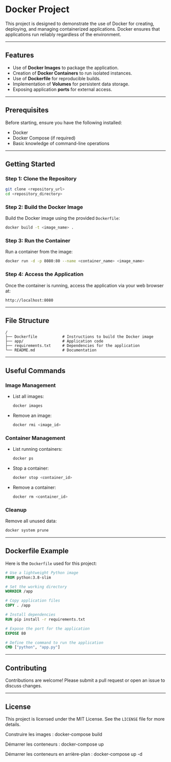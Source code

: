 # Docker Project

This project is designed to demonstrate the use of Docker for creating, deploying, and managing containerized applications. Docker ensures that applications run reliably regardless of the environment.

---

## Features

- Use of **Docker Images** to package the application.
- Creation of **Docker Containers** to run isolated instances.
- Use of **Dockerfile** for reproducible builds.
- Implementation of **Volumes** for persistent data storage.
- Exposing application **ports** for external access.

---

## Prerequisites

Before starting, ensure you have the following installed:

- Docker
- Docker Compose (if required)
- Basic knowledge of command-line operations

---

## Getting Started

### Step 1: Clone the Repository

```bash
git clone <repository_url>
cd <repository_directory>
```

### Step 2: Build the Docker Image

Build the Docker image using the provided `Dockerfile`:

```bash
docker build -t <image_name> .
```

### Step 3: Run the Container

Run a container from the image:

```bash
docker run -d -p 8080:80 --name <container_name> <image_name>
```

### Step 4: Access the Application

Once the container is running, access the application via your web browser at:

```
http://localhost:8080
```

---

## File Structure

```
/
├── Dockerfile           # Instructions to build the Docker image
├── app/                 # Application code
├── requirements.txt     # Dependencies for the application
└── README.md            # Documentation
```

---

## Useful Commands

### Image Management

- List all images:
  ```bash
  docker images
  ```
- Remove an image:
  ```bash
  docker rmi <image_id>
  ```

### Container Management

- List running containers:
  ```bash
  docker ps
  ```
- Stop a container:
  ```bash
  docker stop <container_id>
  ```
- Remove a container:
  ```bash
  docker rm <container_id>
  ```

### Cleanup

Remove all unused data:

```bash
docker system prune
```

---

## Dockerfile Example

Here is the `Dockerfile` used for this project:

```dockerfile
# Use a lightweight Python image
FROM python:3.8-slim

# Set the working directory
WORKDIR /app

# Copy application files
COPY . /app

# Install dependencies
RUN pip install -r requirements.txt

# Expose the port for the application
EXPOSE 80

# Define the command to run the application
CMD ["python", "app.py"]
```

---

## Contributing

Contributions are welcome! Please submit a pull request or open an issue to discuss changes.

---

## License

This project is licensed under the MIT License. See the `LICENSE` file for more details.


Construire les images :
docker-compose build

Démarrer les conteneurs :
docker-compose up

Démarrer les conteneurs en arrière-plan :
docker-compose up -d